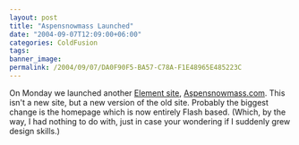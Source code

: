 ```yaml
---
layout: post
title: "Aspensnowmass Launched"
date: "2004-09-07T12:09:00+06:00"
categories: ColdFusion 
tags: 
banner_image: 
permalink: /2004/09/07/DA0F90F5-BA57-C78A-F1E48965E485223C
---
```


On Monday we launched another <a href="http://www.mindseyeelement.com">Element site</a>, <a href="http://www.aspensnowmass.com">Aspensnowmass.com</a>. This isn't a new site, but a new version of the old site. Probably the biggest change is the homepage which is now entirely Flash based. (Which, by the way, I had nothing to do with, just in case your wondering if I suddenly grew design skills.)